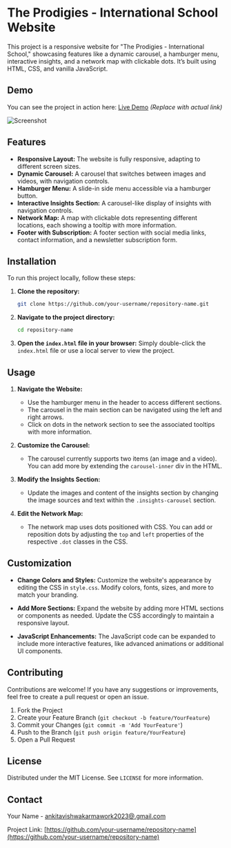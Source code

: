 
# The Prodigies - International School Website

This project is a responsive website for "The Prodigies - International School," showcasing features like a dynamic carousel, a hamburger menu, interactive insights, and a network map with clickable dots. It’s built using HTML, CSS, and vanilla JavaScript.

## Demo

You can see the project in action here: [Live Demo](#) *(Replace with actual link)*

![Screenshot](https://drive.google.com/file/d/1drzGOYUKzuZN7jjTvIXCjB0vAoA8ZM3_/view?usp=sharing) 

## Features

- **Responsive Layout:** The website is fully responsive, adapting to different screen sizes.
- **Dynamic Carousel:** A carousel that switches between images and videos, with navigation controls.
- **Hamburger Menu:** A slide-in side menu accessible via a hamburger button.
- **Interactive Insights Section:** A carousel-like display of insights with navigation controls.
- **Network Map:** A map with clickable dots representing different locations, each showing a tooltip with more information.
- **Footer with Subscription:** A footer section with social media links, contact information, and a newsletter subscription form.

## Installation

To run this project locally, follow these steps:

1. **Clone the repository:**
   ```bash
   git clone https://github.com/your-username/repository-name.git
   ```

2. **Navigate to the project directory:**
   ```bash
   cd repository-name
   ```

3. **Open the `index.html` file in your browser:**
   Simply double-click the `index.html` file or use a local server to view the project.

## Usage

1. **Navigate the Website:**
   - Use the hamburger menu in the header to access different sections.
   - The carousel in the main section can be navigated using the left and right arrows.
   - Click on dots in the network section to see the associated tooltips with more information.

2. **Customize the Carousel:**
   - The carousel currently supports two items (an image and a video). You can add more by extending the `carousel-inner` div in the HTML.

3. **Modify the Insights Section:**
   - Update the images and content of the insights section by changing the image sources and text within the `.insights-carousel` section.

4. **Edit the Network Map:**
   - The network map uses dots positioned with CSS. You can add or reposition dots by adjusting the `top` and `left` properties of the respective `.dot` classes in the CSS.

## Customization

- **Change Colors and Styles:** 
  Customize the website's appearance by editing the CSS in `style.css`. Modify colors, fonts, sizes, and more to match your branding.

- **Add More Sections:** 
  Expand the website by adding more HTML sections or components as needed. Update the CSS accordingly to maintain a responsive layout.

- **JavaScript Enhancements:** 
  The JavaScript code can be expanded to include more interactive features, like advanced animations or additional UI components.

## Contributing

Contributions are welcome! If you have any suggestions or improvements, feel free to create a pull request or open an issue.

1. Fork the Project
2. Create your Feature Branch (`git checkout -b feature/YourFeature`)
3. Commit your Changes (`git commit -m 'Add YourFeature'`)
4. Push to the Branch (`git push origin feature/YourFeature`)
5. Open a Pull Request

## License

Distributed under the MIT License. See `LICENSE` for more information.

## Contact

Your Name - [ankitavishwakarmawork2023@.gmail.com](mailto:ankitavishwakarmawork2023@.gmail.com)

Project Link: [https://github.com/your-username/repository-name](https://github.com/your-username/repository-name)
